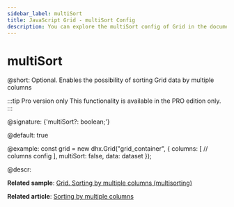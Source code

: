 ```yaml
---
sidebar_label: multiSort
title: JavaScript Grid - multiSort Config 
description: You can explore the multiSort config of Grid in the documentation of the DHTMLX JavaScript UI library. Browse developer guides and API reference, try out code examples and live demos, and download a free 30-day evaluation version of DHTMLX Suite.
---
```


# multiSort

@short: Optional. Enables the possibility of sorting Grid data by multiple columns

:::tip Pro version only
This functionality is available in the PRO edition only.
:::

@signature: {'multiSort?: boolean;'}

@default: true

@example:
const grid = new dhx.Grid("grid_container", {
    columns: [
        // columns config
    ],
    multiSort: false,
    data: dataset
});

@descr:

**Related sample**: [Grid. Sorting by multiple columns (multisorting)](https://snippet.dhtmlx.com/4ej0i3qi)

**Related article**: [Sorting by multiple columns](grid/usage.md#sorting-by-multiple-columns)